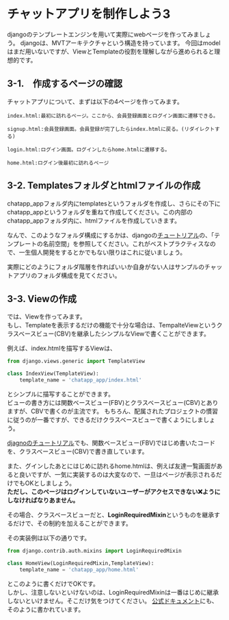 # チャットアプリを制作しよう3

djangoのテンプレートエンジンを用いて実際にwebページを作ってみましょう。
djangoは、MVTアーキテクチャという構造を持っています。
今回はmodelはまだ用いないですが、ViewとTemplateの役割を理解しながら進められると理想的です。

## 3-1.　作成するページの確認
チャットアプリについて、まずは以下の4ページを作ってみます。

```
index.html:最初に訪れるページ。ここから、会員登録画面とログイン画面に遷移できる。

signup.html:会員登録画面。会員登録が完了したらindex.htmlに戻る。(リダイレクトする)

login.html:ログイン画面。ログインしたらhome.htmlに遷移する。

home.html:ログイン後最初に訪れるページ
```

## 3-2. Templatesフォルダとhtmlファイルの作成
chatapp_appフォルダ内にtemplatesというフォルダを作成し、さらにその下にchatapp_appというフォルダを重ねて作成してください。この内部のchatapp_appフォルダ内に、htmlファイルを作成していきます。

なんで、このようなフォルダ構成にするかは、djangoの[チュートリアル](https://docs.djangoproject.com/ja/5.1/intro/tutorial03/)の、「テンプレートの名前空間」を参照してください。これがベストプラクティスなので、一生個人開発をするとかでもない限りはこれに従いましょう。

実際にどのようにフォルダ階層を作ればいいか自身がない人はサンプルのチャットアプリのフォルダ構成を見てください。


## 3-3. Viewの作成

では、Viewを作ってみます。  
もし、Templateを表示するだけの機能で十分な場合は、TempalteViewというクラスベースビュー(CBV)を継承したシンプルなViewで書くことができます。

例えば、index.htmlを描写するViewは、

```python
from django.views.generic import TemplateView

class IndexView(TemplateView):
    template_name = 'chatapp_app/index.html'
```

とシンプルに描写することができます。  
ビューの書き方には関数ベースビュー(FBV)とクラスベースビュー(CBV)とありますが、CBVで書くのが主流です。
もちろん、配属されたプロジェクトの慣習に従うのが一番ですが、できるだけクラスベースビューで書くようにしましょう。

[djagnoのチュートリアル](https://docs.djangoproject.com/ja/5.1/intro/tutorial04/)でも、関数ベースビュー(FBV)ではじめ書いたコードを、クラスベースビュー(CBV)で書き直しています。

また、グインしたあとにはじめに訪れるhome.htmlは、例えば友達一覧画面があると良いですが、一気に実装するのは大変なので、一旦はページが表示されるだけでもOKとしましょう。  
**ただし、このページはログインしていないユーザーがアクセスできない❌️ようにしなければなりあません。**

その場合、クラスベースビューだと、**LoginRequiredMixin**というものを継承するだけで、その制約を加えることができます。

その実装例は以下の通りです。

```python
from django.contrib.auth.mixins import LoginRequiredMixin

class HomeView(LoginRequiredMixin,TemplateView):
    template_name = 'chatapp_app/home.html'
```

とこのように書くだけでOKです。  
しかし、注意しないといけないのは、LoginRequiredMixinは一番はじめに継承しないといけません。そこだけ気をつけてください。
[公式ドキュメント](https://docs.djangoproject.com/ja/5.1/topics/auth/default/)にも、そのように書かれています。
